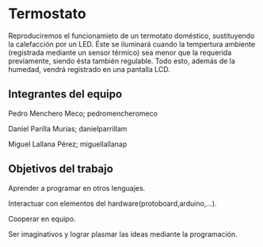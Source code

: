 # Termostato

Reproduciremos el funcionamieto de un termotato doméstico, sustituyendo la calefacción por un LED. Éste se iluminará cuando la tempertura ambiente (registrada mediante un sensor térmico) sea menor que la requerida previamente, siendo ésta también regulable. Todo esto, además de la humedad, vendrá registrado en una pantalla LCD.

## Integrantes del equipo

Pedro Menchero Meco; pedromencheromeco

Daniel Parilla Murias; danielparrillam

Miguel Lallana Pérez; miguellallanap

## Objetivos del trabajo

Aprender a programar en otros lenguajes.

Interactuar con elementos del hardware(protoboard,arduino,...).

Cooperar en equipo.

Ser imaginativos y lograr plasmar las ideas mediante la programación.
